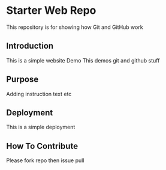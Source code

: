 # Starter Web Repo

This repository is for showing how Git and GitHub work

## Introduction
This is a simple website Demo
This demos git and github stuff
## Purpose
Adding instruction text etc
## Deployment
This is a simple deployment
## How To Contribute
Please fork repo then issue pull
